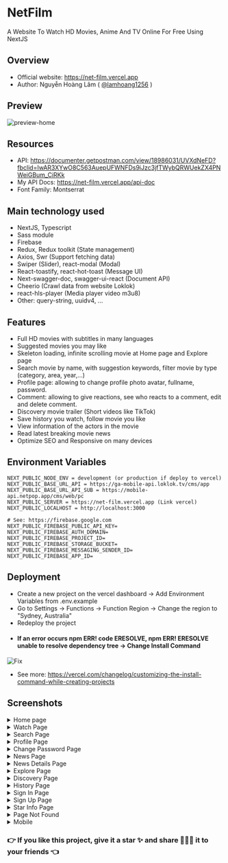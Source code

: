 # NetFilm

A Website To Watch HD Movies, Anime And TV Online For Free Using NextJS

## Overview

- Official website: https://net-film.vercel.app
- Author: Nguyễn Hoàng Lâm ( [@lamhoang1256](https://github.com/lamhoang1256) )

## Preview

![preview-home](https://user-images.githubusercontent.com/61537853/204072011-651a0c31-77d8-4315-ba98-4aeaba86c405.png)

## Resources

- API: https://documenter.getpostman.com/view/18986031/UVXdNeFD?fbclid=IwAR3XYwO8C563AuepUFWNFDs9iJzc3jfTWybQRWUekZX4PNWeiGBum_CiRKk
- My API Docs: https://net-film.vercel.app/api-doc
- Font Family: Montserrat

## Main technology used

- NextJS, Typescript
- Sass module
- Firebase
- Redux, Redux toolkit (State management)
- Axios, Swr (Support fetching data)
- Swiper (Slider), react-modal (Modal)
- React-toastify, react-hot-toast (Message UI)
- Next-swagger-doc, swagger-ui-react (Document API)
- Cheerio (Crawl data from website Loklok)
- react-hls-player (Media player video m3u8)
- Other: query-string, uuidv4, ...

## Features

- Full HD movies with subtitles in many languages
- Suggested movies you may like
- Skeleton loading, infinite scrolling movie at Home page and Explore page
- Search movie by name, with suggestion keywords, filter movie by type (category, area, year,...)
- Profile page: allowing to change profile photo avatar, fullname, password.
- Comment: allowing to give reactions, see who reacts to a comment, edit and delete comment.
- Discovery movie trailer (Short videos like TikTok)
- Save history you watch, follow movie you like
- View information of the actors in the movie
- Read latest breaking movie news
- Optimize SEO and Responsive on many devices

## Environment Variables

```
NEXT_PUBLIC_NODE_ENV = development (or production if deploy to vercel)
NEXT_PUBLIC_BASE_URL_API = https://ga-mobile-api.loklok.tv/cms/app
NEXT_PUBLIC_BASE_URL_API_SUB = https://mobile-api.netpop.app/cms/web/pc
NEXT_PUBLIC_SERVER = https://net-film.vercel.app (Link vercel)
NEXT_PUBLIC_LOCALHOST = http://localhost:3000

# See: https://firebase.google.com
NEXT_PUBLIC_FIREBASE_PUBLIC_API_KEY=
NEXT_PUBLIC_FIREBASE_AUTH_DOMAIN=
NEXT_PUBLIC_FIREBASE_PROJECT_ID=
NEXT_PUBLIC_FIREBASE_STORAGE_BUCKET=
NEXT_PUBLIC_FIREBASE_MESSAGING_SENDER_ID=
NEXT_PUBLIC_FIREBASE_APP_ID=
```

## Deployment

- Create a new project on the vercel dashboard -> Add Environment Variables from .env.example
- Go to Settings -> Functions -> Function Region -> Change the region to "Sydney, Australia"
- Redeploy the project
- #### If an error occurs npm ERR! code ERESOLVE, npm ERR! ERESOLVE unable to resolve dependency tree -> Change Install Command
![Fix](https://user-images.githubusercontent.com/61537853/204084412-62207266-7082-48ed-bf42-1256b2073a28.png)
- See more: https://vercel.com/changelog/customizing-the-install-command-while-creating-projects

## Screenshots

<details>
 <summary>Home page</summary>
 <p>

![home](https://user-images.githubusercontent.com/61537853/204232492-0ac367a2-26bd-4f56-8805-c9e0e126edb8.png)

 </p>
</details>

<details>
 <summary>Watch Page</summary>
 <p>
  
![watch](https://user-images.githubusercontent.com/61537853/204232614-e0a41e92-5c6d-47c7-b938-bad7c27b85a2.png)

 </p>
</details>

<details>
 <summary>Search Page</summary>
 <p>
 
![search](https://user-images.githubusercontent.com/61537853/204234288-3b141675-968d-4b02-9e5c-b4ebdbddc9fd.png)

 </p>
</details>

<details>
 <summary>Profile Page</summary>
 <p>
  
![profile](https://user-images.githubusercontent.com/61537853/204232724-e76baba7-34eb-47bf-bc83-ffa0325c00ff.png)

 </p>
</details>

<details>
 <summary>Change Password Page</summary>
 <p>

![password](https://user-images.githubusercontent.com/61537853/204232781-76303444-2769-414e-b8cc-22277e68aa48.png)

</details>

<details>
 <summary>News Page</summary>
 <p>
  
![news](https://user-images.githubusercontent.com/61537853/204232812-5f6fe634-2835-4226-ba02-bd934f03f30a.png)
  
  </p>
</details>

<details>
 <summary>News Details Page</summary>
 <p>

![news-details](https://user-images.githubusercontent.com/61537853/204232877-cb698a79-1ed9-410a-9381-a74e922473f6.png)

 </p>
</details>

<details>
 <summary>Explore Page</summary>
 <p>

![explore](https://user-images.githubusercontent.com/61537853/204232929-7e0b4547-dc03-480a-9224-dd4c5acc13a0.png)

 </p>
</details>

<details>
 <summary>Discovery Page</summary>
 <p>

![discovery](https://user-images.githubusercontent.com/61537853/204233019-5b1114a3-174d-43fb-a263-ae571e118e42.png)

 </p>
</details>

<details>
 <summary>History Page</summary>
 <p>

![history](https://user-images.githubusercontent.com/61537853/204233059-0601154e-2591-4f55-b9a5-bc5a892fb251.png)

 </p>
</details>

<details>
 <summary>Sign In Page</summary>
 <p>

![sign-in](https://user-images.githubusercontent.com/61537853/204233151-a5b04107-37ff-47fb-a2f7-6307449875eb.png)

 </p>
</details>

<details>
 <summary>Sign Up Page</summary>
 <p>

![sign-up](https://user-images.githubusercontent.com/61537853/204233224-0e3f827e-f149-4d76-be1c-1dd6bcb6dae1.png)

 </p>
</details>

<details>
 <summary>Star Info Page</summary>
 <p>

![star](https://user-images.githubusercontent.com/61537853/204233253-c88384ee-265f-4111-b365-a65000a25673.png)

 </p>
</details>

<details>
 <summary>Page Not Found</summary>
 <p>

![404](https://user-images.githubusercontent.com/61537853/204233336-52b20cca-603d-47da-b419-606599332ce6.png)

 </p>
</details>

<details>
 <summary>Mobile</summary>
 <p>

![mobile](https://user-images.githubusercontent.com/61537853/204233446-ddb1164d-c8b0-4c3c-a49e-3b967a6ccf8b.jpg)

 </p>
</details>

### 👉 If you like this project, give it a star ✨ and share 👨🏻‍💻 it to your friends 👈
